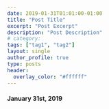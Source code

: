 ```yaml
---
date: 2019-01-31T01:01:00-01:00
title: "Post Title"
excerpt: "Post Excerpt"
description: "Post Description"
# category:
tags: ["tag1", "tag2"]
layout: single
author_profile: true
type: posts
header:
  overlay_color: "#ffffff"
---
```


<!-- # Post comment -->
#### January 31st, 2019


<!-- Post Body -->
